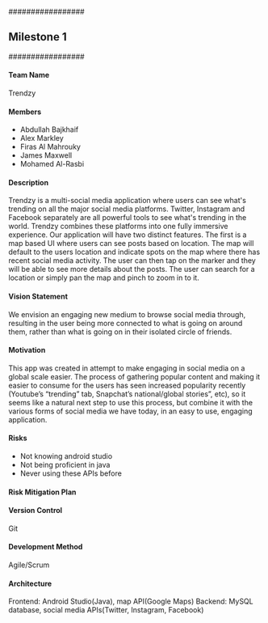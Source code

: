 #################
##  Milestone 1  
#################

#### Team Name
Trendzy

#### Members
* Abdullah Bajkhaif
* Alex Markley
* Firas Al Mahrouky
* James Maxwell
* Mohamed Al-Rasbi
         
#### Description 
Trendzy is a multi-social media application where users can see what's trending on all the major social media platforms.     Twitter, Instagram and Facebook separately are all powerful tools to see what's trending in the world. Trendzy combines these platforms into one fully immersive experience. Our application will have two distinct features. The first is a map based UI where users can see posts based on location. The map will default to the users location and indicate spots on the map where there has recent social media activity. The user can then tap on the marker and they will be able to see more details about the posts. The user can search for a location or simply pan the map and pinch to zoom in to it.

#### Vision Statement 
We envision an engaging new medium to browse social media through, resulting in the user being more connected to what is going on around them, rather than what is going on in their isolated circle of friends.

#### Motivation
This app was created in attempt to make engaging in social media on a global scale easier. The process of gathering popular content and making it easier to consume for the users has seen increased popularity recently (Youtube’s “trending” tab, Snapchat’s national/global stories”, etc), so it seems like a natural next step to use this process, but combine it with the various forms of social media we have today, in an easy to use, engaging application.

#### Risks
* Not knowing android studio 
* Not being proficient in java 
* Never using these APIs before
        
#### Risk Mitigation Plan


#### Version Control
Git

#### Development Method
Agile/Scrum

#### Architecture
Frontend: Android Studio(Java), map API(Google Maps)
Backend: MySQL database, social media APIs(Twitter, Instagram, Facebook)
